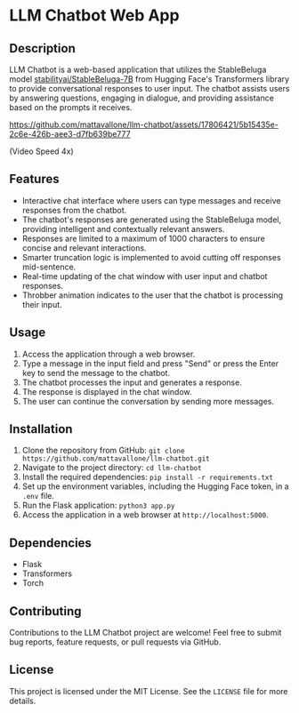 # LLM Chatbot Web App

## Description
LLM Chatbot is a web-based application that utilizes the StableBeluga model [stabilityai/StableBeluga-7B](https://huggingface.co/stabilityai/StableBeluga-7B) from Hugging Face's Transformers library to provide conversational responses to user input. The chatbot assists users by answering questions, engaging in dialogue, and providing assistance based on the prompts it receives.

https://github.com/mattavallone/llm-chatbot/assets/17806421/5b15435e-2c6e-426b-aee3-d7fb639be777

(Video Speed 4x)
## Features
- Interactive chat interface where users can type messages and receive responses from the chatbot.
- The chatbot's responses are generated using the StableBeluga model, providing intelligent and contextually relevant answers.
- Responses are limited to a maximum of 1000 characters to ensure concise and relevant interactions.
- Smarter truncation logic is implemented to avoid cutting off responses mid-sentence.
- Real-time updating of the chat window with user input and chatbot responses.
- Throbber animation indicates to the user that the chatbot is processing their input.

## Usage
1. Access the application through a web browser.
2. Type a message in the input field and press "Send" or press the Enter key to send the message to the chatbot.
3. The chatbot processes the input and generates a response.
4. The response is displayed in the chat window.
5. The user can continue the conversation by sending more messages.

## Installation
1. Clone the repository from GitHub: `git clone https://github.com/mattavallone/llm-chatbot.git`
2. Navigate to the project directory: `cd llm-chatbot`
3. Install the required dependencies: `pip install -r requirements.txt`
4. Set up the environment variables, including the Hugging Face token, in a `.env` file.
5. Run the Flask application: `python3 app.py`
6. Access the application in a web browser at `http://localhost:5000`.

## Dependencies
- Flask
- Transformers
- Torch

## Contributing
Contributions to the LLM Chatbot project are welcome! Feel free to submit bug reports, feature requests, or pull requests via GitHub.

## License
This project is licensed under the MIT License. See the `LICENSE` file for more details.
